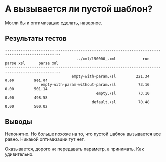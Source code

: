 А вызывается ли пустой шаблон?
==============================

Могли бы и оптимизацию сделать, наверное.

Результаты тестов
-----------------

    -----------------------------------------------------------------------------------------------
                                    ../xml/l50000_.xml            run      parse xsl      parse xml
    -----------------------------------------------------------------------------------------------
                                  empty-with-param.xsl         221.34           0.00         501.04
                    empty-with-param-without-param.xsl          73.16           0.00         501.14
                                             empty.xsl          73.10           0.00         498.58
                                           default.xsl          70.48           0.00         500.02


Выводы
------

Непонятно.
Но больше похоже на то, что пустой шаблон вызывается все равно. Никакой оптимизации тут нет.

Оказывается, дорого не передавать параметр, а принимать.  Как удивительно.

